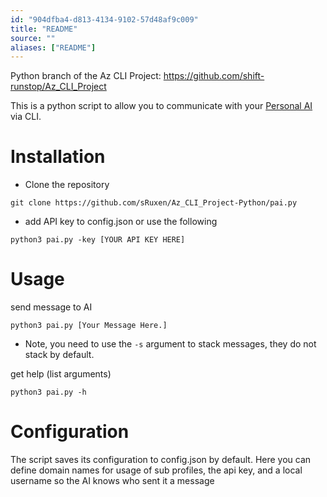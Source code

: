 ```yaml
---
id: "904dfba4-d813-4134-9102-57d48af9c009"
title: "README"
source: ""
aliases: ["README"]
---
```

Python branch of the Az CLI Project: https://github.com/shift-runstop/Az_CLI_Project

This is a python script to allow you to communicate with your [Personal AI](https://personal.ai) via CLI.

# Installation
* Clone the repository
```
git clone https://github.com/sRuxen/Az_CLI_Project-Python/pai.py
```
* add API key to config.json or use the following
```
python3 pai.py -key [YOUR API KEY HERE]
```

# Usage
send message to AI

``
python3 pai.py [Your Message Here.]
``

* Note, you need to use the ``-s`` argument to stack messages, they do not stack by default.

get help (list arguments)

``
python3 pai.py -h
``

# Configuration
The script saves its configuration to config.json by default.
Here you can define domain names for usage of sub profiles, the api key, and a local username so the AI knows who sent it a message


